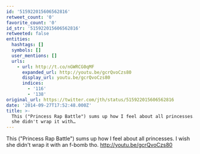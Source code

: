 ```yaml
---
id: '515922015606562816'
retweet_count: '0'
favorite_count: '0'
id_str: '515922015606562816'
retweeted: false
entities:
  hashtags: []
  symbols: []
  user_mentions: []
  urls:
    - url: http://t.co/nGWRCG0qMF
      expanded_url: http://youtu.be/gcrQvoCzs80
      display_url: youtu.be/gcrQvoCzs80
      indices:
        - '116'
        - '138'
original_url: https://twitter.com/jth/status/515922015606562816
date: '2014-09-27T17:52:48.000Z'
title: >-
  This ("Princess Rap Battle") sums up how I feel about all princesses. I wish
  she didn't wrap it with…
---
```


This ("Princess Rap Battle") sums up how I feel about all princesses. I wish she didn't wrap it with an f-bomb tho. http://youtu.be/gcrQvoCzs80